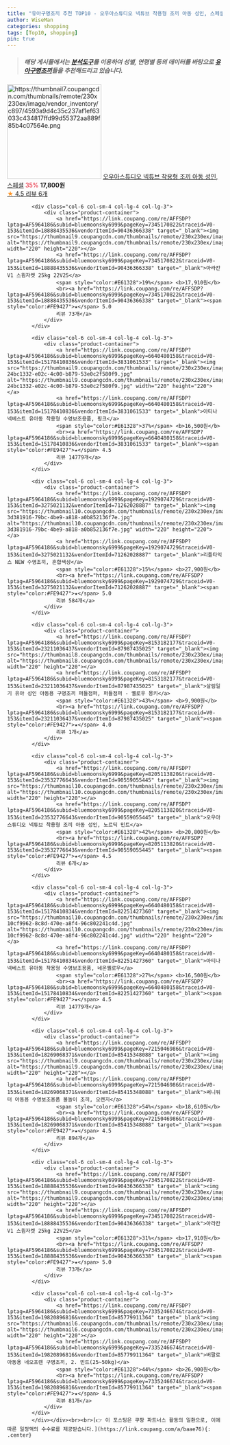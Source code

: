 ```yaml
---
title: "유아구명조끼 추천 TOP10 - 오우아스튜디오 넥튜브 착용형 조끼 아동 성인, 스페셜"
author: WiseMan
categories: shopping
tags: [Top10, shopping]
pin: true
---
```


> ##### 해당 게시물에서는 [**분석도구**](https://itemscout.io/)를 이용하여 **성별**, **연령별** 등의 데이터를 바탕으로 [**유아구명조끼**](https://link.coupang.com/a/baae76)들을 추천해드리고 있습니다.
<div class="container"><div class="row">
            <div class="col-6 col-sm-4 col-lg-4 col-lg-3">
                <div class="product-container">
                    <a href="https://link.coupang.com/re/AFFSDP?lptag=AF5964186&subid=bluemoonsky6999&pageKey=8205113820&traceid=V0-153&itemId=23532776609&vendorItemId=90559055330" target="_blank"><img src="https://thumbnail7.coupangcdn.com/thumbnails/remote/230x230ex/image/vendor_inventory/c897/4593a9d4c35c237af1ef63033c434817ffd99d55372aa889f85b4c07564e.png" alt="https://thumbnail7.coupangcdn.com/thumbnails/remote/230x230ex/image/vendor_inventory/c897/4593a9d4c35c237af1ef63033c434817ffd99d55372aa889f85b4c07564e.png" width="220" height="220"></a>
                    <a href="https://link.coupang.com/re/AFFSDP?lptag=AF5964186&subid=bluemoonsky6999&pageKey=8205113820&traceid=V0-153&itemId=23532776609&vendorItemId=90559055330" target="_blank">오우아스튜디오 넥튜브 착용형 조끼 아동 성인, 스페셜</a>
                    <span style="color:#E61328">35%</span> <b>17,800원</b>
                    <br><a href="https://link.coupang.com/re/AFFSDP?lptag=AF5964186&subid=bluemoonsky6999&pageKey=8205113820&traceid=V0-153&itemId=23532776609&vendorItemId=90559055330" target="_blank"><span style="color:#FE9427">★</span> 4.5
                    리뷰 6개</a>
                </div>
            </div>
            
            <div class="col-6 col-sm-4 col-lg-4 col-lg-3">
                <div class="product-container">
                    <a href="https://link.coupang.com/re/AFFSDP?lptag=AF5964186&subid=bluemoonsky6999&pageKey=7345170822&traceid=V0-153&itemId=18888435536&vendorItemId=90436366338" target="_blank"><img src="https://thumbnail9.coupangcdn.com/thumbnails/remote/230x230ex/image/vendor_inventory/42a6/4e231064baacb1bb94630a1c37d40ba2bc37ef5c51f3aae60640fb3c460d.png" alt="https://thumbnail9.coupangcdn.com/thumbnails/remote/230x230ex/image/vendor_inventory/42a6/4e231064baacb1bb94630a1c37d40ba2bc37ef5c51f3aae60640fb3c460d.png" width="220" height="220"></a>
                    <a href="https://link.coupang.com/re/AFFSDP?lptag=AF5964186&subid=bluemoonsky6999&pageKey=7345170822&traceid=V0-153&itemId=18888435536&vendorItemId=90436366338" target="_blank">아라칸 V1 스윔자켓 25kg 22V25</a>
                    <span style="color:#E61328">19%</span> <b>17,910원</b>
                    <br><a href="https://link.coupang.com/re/AFFSDP?lptag=AF5964186&subid=bluemoonsky6999&pageKey=7345170822&traceid=V0-153&itemId=18888435536&vendorItemId=90436366338" target="_blank"><span style="color:#FE9427">★</span> 5.0
                    리뷰 73개</a>
                </div>
            </div>
            
            <div class="col-6 col-sm-4 col-lg-4 col-lg-3">
                <div class="product-container">
                    <a href="https://link.coupang.com/re/AFFSDP?lptag=AF5964186&subid=bluemoonsky6999&pageKey=6640480158&traceid=V0-153&itemId=15178410836&vendorItemId=3831061533" target="_blank"><img src="https://thumbnail9.coupangcdn.com/thumbnails/remote/230x230ex/image/retail/images/1108382925288216-24bc1332-e02c-4c00-b879-53e0c2f580f9.jpg" alt="https://thumbnail9.coupangcdn.com/thumbnails/remote/230x230ex/image/retail/images/1108382925288216-24bc1332-e02c-4c00-b879-53e0c2f580f9.jpg" width="220" height="220"></a>
                    <a href="https://link.coupang.com/re/AFFSDP?lptag=AF5964186&subid=bluemoonsky6999&pageKey=6640480158&traceid=V0-153&itemId=15178410836&vendorItemId=3831061533" target="_blank">아티나 넥베스트 유아동 착용형 수영보조용품, 핑크</a>
                    <span style="color:#E61328">37%</span> <b>16,500원</b>
                    <br><a href="https://link.coupang.com/re/AFFSDP?lptag=AF5964186&subid=bluemoonsky6999&pageKey=6640480158&traceid=V0-153&itemId=15178410836&vendorItemId=3831061533" target="_blank"><span style="color:#FE9427">★</span> 4.5
                    리뷰 14779개</a>
                </div>
            </div>
            
            <div class="col-6 col-sm-4 col-lg-4 col-lg-3">
                <div class="product-container">
                    <a href="https://link.coupang.com/re/AFFSDP?lptag=AF5964186&subid=bluemoonsky6999&pageKey=1929074729&traceid=V0-153&itemId=3275021132&vendorItemId=71262028887" target="_blank"><img src="https://thumbnail10.coupangcdn.com/thumbnails/remote/230x230ex/image/retail/images/8906599345423590-3d381916-79bc-4be9-a818-a0b852136f7e.jpg" alt="https://thumbnail10.coupangcdn.com/thumbnails/remote/230x230ex/image/retail/images/8906599345423590-3d381916-79bc-4be9-a818-a0b852136f7e.jpg" width="220" height="220"></a>
                    <a href="https://link.coupang.com/re/AFFSDP?lptag=AF5964186&subid=bluemoonsky6999&pageKey=1929074729&traceid=V0-153&itemId=3275021132&vendorItemId=71262028887" target="_blank">리틀타익스 NEW 수영조끼, 혼합색상</a>
                    <span style="color:#E61328">15%</span> <b>27,900원</b>
                    <br><a href="https://link.coupang.com/re/AFFSDP?lptag=AF5964186&subid=bluemoonsky6999&pageKey=1929074729&traceid=V0-153&itemId=3275021132&vendorItemId=71262028887" target="_blank"><span style="color:#FE9427">★</span> 5.0
                    리뷰 584개</a>
                </div>
            </div>
            
            <div class="col-6 col-sm-4 col-lg-4 col-lg-3">
                <div class="product-container">
                    <a href="https://link.coupang.com/re/AFFSDP?lptag=AF5964186&subid=bluemoonsky6999&pageKey=8153182177&traceid=V0-153&itemId=23211036437&vendorItemId=87987435025" target="_blank"><img src="https://thumbnail8.coupangcdn.com/thumbnails/remote/230x230ex/image/vendor_inventory/452e/2af1bae57e7807ce1f96eb8f005e25c34c497cc34d53f6a5ce5ce4d5c458.jpg" alt="https://thumbnail8.coupangcdn.com/thumbnails/remote/230x230ex/image/vendor_inventory/452e/2af1bae57e7807ce1f96eb8f005e25c34c497cc34d53f6a5ce5ce4d5c458.jpg" width="220" height="220"></a>
                    <a href="https://link.coupang.com/re/AFFSDP?lptag=AF5964186&subid=bluemoonsky6999&pageKey=8153182177&traceid=V0-153&itemId=23211036437&vendorItemId=87987435025" target="_blank">살림일기 유아 성인 아동용 구명조끼 퍼들점퍼, 퍼들점퍼 - 옐로우 몽키</a>
                    <span style="color:#E61328">43%</span> <b>9,900원</b>
                    <br><a href="https://link.coupang.com/re/AFFSDP?lptag=AF5964186&subid=bluemoonsky6999&pageKey=8153182177&traceid=V0-153&itemId=23211036437&vendorItemId=87987435025" target="_blank"><span style="color:#FE9427">★</span> 4.0
                    리뷰 1개</a>
                </div>
            </div>
            
            <div class="col-6 col-sm-4 col-lg-4 col-lg-3">
                <div class="product-container">
                    <a href="https://link.coupang.com/re/AFFSDP?lptag=AF5964186&subid=bluemoonsky6999&pageKey=8205113820&traceid=V0-153&itemId=23532776643&vendorItemId=90559055445" target="_blank"><img src="https://thumbnail10.coupangcdn.com/thumbnails/remote/230x230ex/image/vendor_inventory/5a28/f53780c2ba4453c9bdcb10e57d833034842105a3c57c63ac7a1b4198178b.png" alt="https://thumbnail10.coupangcdn.com/thumbnails/remote/230x230ex/image/vendor_inventory/5a28/f53780c2ba4453c9bdcb10e57d833034842105a3c57c63ac7a1b4198178b.png" width="220" height="220"></a>
                    <a href="https://link.coupang.com/re/AFFSDP?lptag=AF5964186&subid=bluemoonsky6999&pageKey=8205113820&traceid=V0-153&itemId=23532776643&vendorItemId=90559055445" target="_blank">오우아스튜디오 넥튜브 착용형 조끼 아동 성인, 노르딕 민트</a>
                    <span style="color:#E61328">42%</span> <b>20,800원</b>
                    <br><a href="https://link.coupang.com/re/AFFSDP?lptag=AF5964186&subid=bluemoonsky6999&pageKey=8205113820&traceid=V0-153&itemId=23532776643&vendorItemId=90559055445" target="_blank"><span style="color:#FE9427">★</span> 4.5
                    리뷰 6개</a>
                </div>
            </div>
            
            <div class="col-6 col-sm-4 col-lg-4 col-lg-3">
                <div class="product-container">
                    <a href="https://link.coupang.com/re/AFFSDP?lptag=AF5964186&subid=bluemoonsky6999&pageKey=6640480158&traceid=V0-153&itemId=15178410834&vendorItemId=82251427360" target="_blank"><img src="https://thumbnail10.coupangcdn.com/thumbnails/remote/230x230ex/image/retail/images/5043816310870862-10cf9962-8c8d-470e-a8f4-96c802241c4d.jpg" alt="https://thumbnail10.coupangcdn.com/thumbnails/remote/230x230ex/image/retail/images/5043816310870862-10cf9962-8c8d-470e-a8f4-96c802241c4d.jpg" width="220" height="220"></a>
                    <a href="https://link.coupang.com/re/AFFSDP?lptag=AF5964186&subid=bluemoonsky6999&pageKey=6640480158&traceid=V0-153&itemId=15178410834&vendorItemId=82251427360" target="_blank">아티나 넥베스트 유아동 착용형 수영보조용품, 네온옐로우</a>
                    <span style="color:#E61328">27%</span> <b>16,500원</b>
                    <br><a href="https://link.coupang.com/re/AFFSDP?lptag=AF5964186&subid=bluemoonsky6999&pageKey=6640480158&traceid=V0-153&itemId=15178410834&vendorItemId=82251427360" target="_blank"><span style="color:#FE9427">★</span> 4.5
                    리뷰 14779개</a>
                </div>
            </div>
            
            <div class="col-6 col-sm-4 col-lg-4 col-lg-3">
                <div class="product-container">
                    <a href="https://link.coupang.com/re/AFFSDP?lptag=AF5964186&subid=bluemoonsky6999&pageKey=7215046986&traceid=V0-153&itemId=18269068371&vendorItemId=85415348088" target="_blank"><img src="https://thumbnail9.coupangcdn.com/thumbnails/remote/230x230ex/image/rs_quotation_api/npdqadnz/38b3e28f28f8449db31f5cdde6af10f1.jpg" alt="https://thumbnail9.coupangcdn.com/thumbnails/remote/230x230ex/image/rs_quotation_api/npdqadnz/38b3e28f28f8449db31f5cdde6af10f1.jpg" width="220" height="220"></a>
                    <a href="https://link.coupang.com/re/AFFSDP?lptag=AF5964186&subid=bluemoonsky6999&pageKey=7215046986&traceid=V0-153&itemId=18269068371&vendorItemId=85415348088" target="_blank">써니워터 아동용 수영보조용품 물놀이 조끼, 오렌지</a>
                    <span style="color:#E61328">54%</span> <b>18,610원</b>
                    <br><a href="https://link.coupang.com/re/AFFSDP?lptag=AF5964186&subid=bluemoonsky6999&pageKey=7215046986&traceid=V0-153&itemId=18269068371&vendorItemId=85415348088" target="_blank"><span style="color:#FE9427">★</span> 4.5
                    리뷰 894개</a>
                </div>
            </div>
            
            <div class="col-6 col-sm-4 col-lg-4 col-lg-3">
                <div class="product-container">
                    <a href="https://link.coupang.com/re/AFFSDP?lptag=AF5964186&subid=bluemoonsky6999&pageKey=7345170822&traceid=V0-153&itemId=18888435536&vendorItemId=90436366338" target="_blank"><img src="https://thumbnail9.coupangcdn.com/thumbnails/remote/230x230ex/image/vendor_inventory/42a6/4e231064baacb1bb94630a1c37d40ba2bc37ef5c51f3aae60640fb3c460d.png" alt="https://thumbnail9.coupangcdn.com/thumbnails/remote/230x230ex/image/vendor_inventory/42a6/4e231064baacb1bb94630a1c37d40ba2bc37ef5c51f3aae60640fb3c460d.png" width="220" height="220"></a>
                    <a href="https://link.coupang.com/re/AFFSDP?lptag=AF5964186&subid=bluemoonsky6999&pageKey=7345170822&traceid=V0-153&itemId=18888435536&vendorItemId=90436366338" target="_blank">아라칸 V1 스윔자켓 25kg 22V25</a>
                    <span style="color:#E61328">31%</span> <b>17,910원</b>
                    <br><a href="https://link.coupang.com/re/AFFSDP?lptag=AF5964186&subid=bluemoonsky6999&pageKey=7345170822&traceid=V0-153&itemId=18888435536&vendorItemId=90436366338" target="_blank"><span style="color:#FE9427">★</span> 5.0
                    리뷰 73개</a>
                </div>
            </div>
            
            <div class="col-6 col-sm-4 col-lg-4 col-lg-3">
                <div class="product-container">
                    <a href="https://link.coupang.com/re/AFFSDP?lptag=AF5964186&subid=bluemoonsky6999&pageKey=7335246674&traceid=V0-153&itemId=19820896816&vendorItemId=85779911364" target="_blank"><img src="https://thumbnail6.coupangcdn.com/thumbnails/remote/230x230ex/image/vendor_inventory/6fef/38cd52f694411767bf2c778fe9741c787539d9ecc6592a98d78cc9a45a4b.jpg" alt="https://thumbnail6.coupangcdn.com/thumbnails/remote/230x230ex/image/vendor_inventory/6fef/38cd52f694411767bf2c778fe9741c787539d9ecc6592a98d78cc9a45a4b.jpg" width="220" height="220"></a>
                    <a href="https://link.coupang.com/re/AFFSDP?lptag=AF5964186&subid=bluemoonsky6999&pageKey=7335246674&traceid=V0-153&itemId=19820896816&vendorItemId=85779911364" target="_blank">버팔로 아동용 네오프렌 구명조끼, 2. 민트(25~50kg)</a>
                    <span style="color:#E61328">44%</span> <b>26,900원</b>
                    <br><a href="https://link.coupang.com/re/AFFSDP?lptag=AF5964186&subid=bluemoonsky6999&pageKey=7335246674&traceid=V0-153&itemId=19820896816&vendorItemId=85779911364" target="_blank"><span style="color:#FE9427">★</span> 4.5
                    리뷰 81개</a>
                </div>
            </div>
            </div></div><br><br>[👉 이 포스팅은 쿠팡 파트너스 활동의 일환으로, 이에 따른 일정액의 수수료를 제공받습니다.](https://link.coupang.com/a/baae76){: .center}